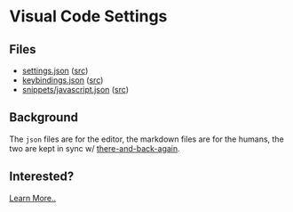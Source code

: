 # Visual Code Settings

## Files

* [settings.json](./settings.json.md) ([src](./settings.json))
* [keybindings.json](./keybindings.json.md) ([src](./keybindings.json))
* [snippets/javascript.json](./snippets/javascript.json.md) ([src](./snippets/javascript.json))

## Background

The `json` files are for the editor, the markdown files are for the humans, the
two are kept in sync w/ [there-and-back-again].

[there-and-back-again]: https://github.com/jedcn/there-and-back-again

## Interested?

[Learn More..](./docs/README.md)
